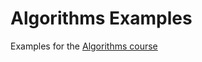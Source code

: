 # Algorithms Examples

Examples for the [Algorithms course](https://devbit-algorithms.netlify.app/)
